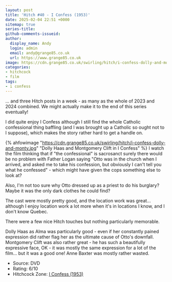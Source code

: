 ```yaml
---
layout: post
title: 'Hitch #40 - I Confess (1953)'
date: 2025-02-04 22:51 +0000
sitemap: true
series-title:
github-comments-issueid:
author:
  display_name: Andy
  login: admin
  email: andy@grange85.co.uk
  url: https://www.grange85.co.uk
image: https://cdn.grange85.co.uk/swirling/hitch/i-confess-dolly-and-monty.jpg
categories:
- hitchcock
- film
tags:
- i confess
---
```

... and three Hitch posts in a week - as many as the whole of 2023 and 2024 combined. We might actually make it to the end of this series eventually!

I did quite enjoy I Confess although I still find the whole Catholic confessional thing baffling (and I was brought up a Catholic so ought not to I suppose), which makes the story rather hard to get a handle on. 

{% ahfowimage "https://cdn.grange85.co.uk/swirling/hitch/i-confess-dolly-and-monty.jpg" "Dolly Haas and Montgomery Clift in I Confess" %}
I watch the film thinking that if "the confessional" is sacrosanct surely there would be no problem with Father Logan saying "Otto was in the church when I arrived, and asked me to take his confession, but obviously I can't tell you what he confessed" - which might have given the cops something else to look at?

Also, I'm not too sure why Otto dressed up as a priest to do his burglary? Maybe it was the only dark clothes he could find?

The cast were mostly pretty good, and the location work was great... although I enjoy location work a lot more when it's in locations I know, and I don't know Quebec. 

There were a few nice Hitch touches but nothing particularly memorable.

Dolly Haas as Alma was particularly good - even if her constantly pained expression did rather flag her as the ultimate cause of Otto's downfall. Montgomery Clift was also rather great - he has such a beautifully expressive face, OK - it was mostly the same expression for a lot of the film... but it was a good one! Anne Baxter was mostly rather wasted.

 - Source: DVD
 - Rating: 6/10
 - Hitchcock Zone: [I Confess (1953)](https://the.hitchcock.zone/wiki/I_Confess_(1953))

